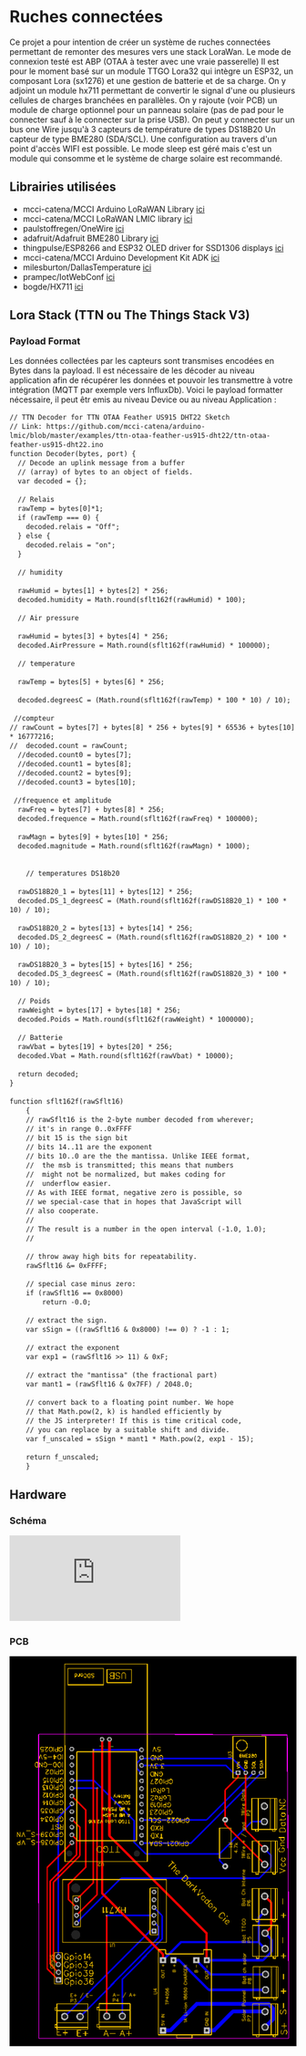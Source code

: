 # Ruches connectées

Ce projet a pour intention de créer un système de ruches connectées permettant de remonter des mesures
vers une stack LoraWan.
Le mode de connexion testé est ABP (OTAA à tester avec une vraie passerelle)
Il est pour le moment basé sur un module TTGO Lora32 qui intègre un ESP32, un composant Lora (sx1276)
et une gestion de batterie et de sa charge.
On y adjoint un module hx711 permettant de convertir le signal d'une ou plusieurs cellules de charges
branchées en parallèles.
On y rajoute (voir PCB) un module de charge optionnel pour un panneau solaire (pas de pad pour le connecter
sauf à le connecter sur la prise USB).
On peut y connecter sur un bus one Wire jusqu'à 3 capteurs de température de types DS18B20
Un capteur de type BME280 (SDA/SCL).
Une configuration au travers d'un point d'accès WIFI est possible.
Le mode sleep est géré mais c'est un module qui consomme et le système de charge solaire est recommandé.

## Librairies utilisées

- mcci-catena/MCCI Arduino LoRaWAN Library [ici](https://github.com/mcci-catena/arduino-lorawan)
- mcci-catena/MCCI LoRaWAN LMIC library [ici](https://github.com/mcci-catena/arduino-lmic)
- paulstoffregen/OneWire [ici](https://github.com/PaulStoffregen/OneWire)
- adafruit/Adafruit BME280 Library [ici](https://github.com/adafruit/Adafruit_BME280_Library)
- thingpulse/ESP8266 and ESP32 OLED driver for SSD1306 displays [ici](https://github.com/ThingPulse/esp8266-oled-ssd1306)
- mcci-catena/MCCI Arduino Development Kit ADK [ici](https://github.com/mcci-catena/Catena-mcciadk)
- milesburton/DallasTemperature [ici](https://github.com/milesburton/Arduino-Temperature-Control-Library)
- prampec/IotWebConf [ici](https://github.com/prampec/IotWebConf)
- bogde/HX711 [ici](https://github.com/bogde/HX711)

## Lora Stack (TTN ou The Things Stack V3)

### Payload Format

Les données collectées par les capteurs sont transmises encodées en Bytes dans la payload.
Il est nécessaire de les décoder au niveau application afin de récupérer les données et pouvoir
les transmettre à votre intégration (MQTT par exemple vers InfluxDb).
Voici le payload formatter nécessaire, il peut êtr emis au niveau Device ou au niveau Application :
```
// TTN Decoder for TTN OTAA Feather US915 DHT22 Sketch
// Link: https://github.com/mcci-catena/arduino-lmic/blob/master/examples/ttn-otaa-feather-us915-dht22/ttn-otaa-feather-us915-dht22.ino
function Decoder(bytes, port) {
  // Decode an uplink message from a buffer
  // (array) of bytes to an object of fields.
  var decoded = {};
  
  // Relais
  rawTemp = bytes[0]*1;
  if (rawTemp === 0) {
    decoded.relais = "Off";
  } else {
    decoded.relais = "on";
  }
  
  // humidity 
  
  rawHumid = bytes[1] + bytes[2] * 256;
  decoded.humidity = Math.round(sflt162f(rawHumid) * 100);
  
  // Air pressure 
  
  rawHumid = bytes[3] + bytes[4] * 256;
  decoded.AirPressure = Math.round(sflt162f(rawHumid) * 100000);
  
  // temperature 

  rawTemp = bytes[5] + bytes[6] * 256;
  
  decoded.degreesC = (Math.round(sflt162f(rawTemp) * 100 * 10) / 10);
  
 //compteur
// rawCount = bytes[7] + bytes[8] * 256 + bytes[9] * 65536 + bytes[10] * 16777216;
//  decoded.count = rawCount;
  //decoded.count0 = bytes[7];
  //decoded.count1 = bytes[8];
  //decoded.count2 = bytes[9];
  //decoded.count3 = bytes[10];
 
 //frequence et amplitude
  rawFreq = bytes[7] + bytes[8] * 256;
  decoded.frequence = Math.round(sflt162f(rawFreq) * 100000);

  rawMagn = bytes[9] + bytes[10] * 256;
  decoded.magnitude = Math.round(sflt162f(rawMagn) * 1000);

  
    // temperatures DS18b20 

  rawDS18B20_1 = bytes[11] + bytes[12] * 256;
  decoded.DS_1_degreesC = (Math.round(sflt162f(rawDS18B20_1) * 100 * 10) / 10);

  rawDS18B20_2 = bytes[13] + bytes[14] * 256;
  decoded.DS_2_degreesC = (Math.round(sflt162f(rawDS18B20_2) * 100 * 10) / 10);

  rawDS18B20_3 = bytes[15] + bytes[16] * 256;
  decoded.DS_3_degreesC = (Math.round(sflt162f(rawDS18B20_3) * 100 * 10) / 10);
  
  // Poids
  rawWeight = bytes[17] + bytes[18] * 256;
  decoded.Poids = Math.round(sflt162f(rawWeight) * 1000000);

  // Batterie
  rawVbat = bytes[19] + bytes[20] * 256;
  decoded.Vbat = Math.round(sflt162f(rawVbat) * 10000);

  return decoded;
}

function sflt162f(rawSflt16)
	{
	// rawSflt16 is the 2-byte number decoded from wherever;
	// it's in range 0..0xFFFF
	// bit 15 is the sign bit
	// bits 14..11 are the exponent
	// bits 10..0 are the the mantissa. Unlike IEEE format, 
	// 	the msb is transmitted; this means that numbers
	//	might not be normalized, but makes coding for
	//	underflow easier.
	// As with IEEE format, negative zero is possible, so
	// we special-case that in hopes that JavaScript will
	// also cooperate.
	//
	// The result is a number in the open interval (-1.0, 1.0);
	// 
	
	// throw away high bits for repeatability.
	rawSflt16 &= 0xFFFF;

	// special case minus zero:
	if (rawSflt16 == 0x8000)
		return -0.0;

	// extract the sign.
	var sSign = ((rawSflt16 & 0x8000) !== 0) ? -1 : 1;
	
	// extract the exponent
	var exp1 = (rawSflt16 >> 11) & 0xF;

	// extract the "mantissa" (the fractional part)
	var mant1 = (rawSflt16 & 0x7FF) / 2048.0;

	// convert back to a floating point number. We hope 
	// that Math.pow(2, k) is handled efficiently by
	// the JS interpreter! If this is time critical code,
	// you can replace by a suitable shift and divide.
	var f_unscaled = sSign * mant1 * Math.pow(2, exp1 - 15);

	return f_unscaled;
	}
```

## Hardware

### Schéma

![schema](https://github.com/darkvad/RucheConnectee/blob/master/hardware/Schematic_LoraNodeRuche_2021-01-21.pdf)

### PCB

![PCB](https://github.com/darkvad/RucheConnectee/blob/master/hardware/PCB_PCB_2021-01-18_23-31-23_2021-01-21.png)
